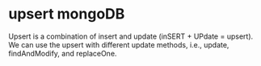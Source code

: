 # upsert mongoDB


Upsert is a combination of insert and update (inSERT + UPdate = upsert). We can use the upsert with different update methods, i.e., update, findAndModify, and replaceOne.


